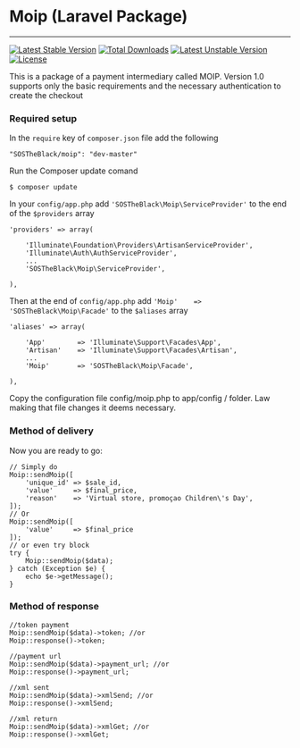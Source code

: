 # Moip (Laravel Package)
----------------------

[![Latest Stable Version](https://poser.pugx.org/SOSTheBlack/moip/v/stable.svg)](https://packagist.org/packages/SOSTheBlack/moip) [![Total Downloads](https://poser.pugx.org/SOSTheBlack/moip/downloads.svg)](https://packagist.org/packages/SOSTheBlack/moip) [![Latest Unstable Version](https://poser.pugx.org/SOSTheBlack/moip/v/unstable.svg)](https://packagist.org/packages/SOSTheBlack/moip) [![License](https://poser.pugx.org/SOSTheBlack/moip/license.svg)](https://packagist.org/packages/SOSTheBlack/moip)

This is a package of a payment intermediary called MOIP. 
Version 1.0 supports only the basic requirements and the necessary authentication to create the checkout

### Required setup

In the `require` key of `composer.json` file add the following

    "SOSTheBlack/moip": "dev-master"

Run the Composer update comand

    $ composer update

In your `config/app.php` add `'SOSTheBlack\Moip\ServiceProvider'` to the end of the `$providers` array

    'providers' => array(

        'Illuminate\Foundation\Providers\ArtisanServiceProvider',
        'Illuminate\Auth\AuthServiceProvider',
        ...
        'SOSTheBlack\Moip\ServiceProvider',

    ),

Then at the end of `config/app.php` add `'Moip'    => 'SOSTheBlack\Moip\Facade'` to the `$aliases` array

    'aliases' => array(

        'App'        => 'Illuminate\Support\Facades\App',
        'Artisan'    => 'Illuminate\Support\Facades\Artisan',
        ...
        'Moip'       => 'SOSTheBlack\Moip\Facade',

    ),

Copy the configuration file config/moip.php to app/config / folder. Law making that file changes it deems necessary.

### Method of delivery

Now you are ready to go:

    // Simply do
    Moip::sendMoip([
        'unique_id' => $sale_id,
        'value'     => $final_price,
        'reason'    => 'Virtual store, promoçao Children\'s Day',
    ]);
    // Or
    Moip::sendMoip([
        'value'     => $final_price
    ]);
    // or even try block
    try {
        Moip::sendMoip($data);
    } catch (Exception $e) {
        echo $e->getMessage();
    }

### Method of response

    //token payment
    Moip::sendMoip($data)->token; //or
    Moip::response()->token;

    //payment url
    Moip::sendMoip($data)->payment_url; //or
    Moip::response()->payment_url;

    //xml sent
    Moip::sendMoip($data)->xmlSend; //or
    Moip::response()->xmlSend;

    //xml return
    Moip::sendMoip($data)->xmlGet; //or
    Moip::response()->xmlGet;
